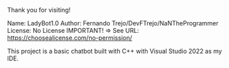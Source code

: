 Thank you for visiting!

Name: LadyBot1.0
Author: Fernando Trejo/DevFTrejo/NaNTheProgrammer
License: No License
IMPORTANT! => See URL: https://choosealicense.com/no-permission/

This project is a basic chatbot built with C++ with Visual Studio 2022 as my IDE.
